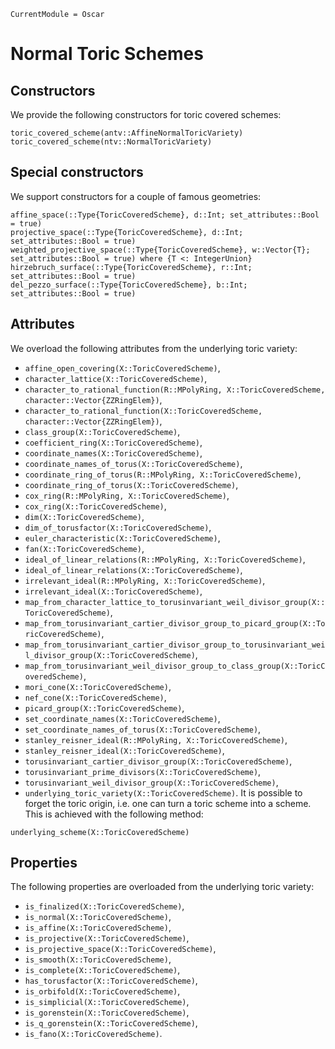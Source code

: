 ```@meta
CurrentModule = Oscar
```

# Normal Toric Schemes

## Constructors

We provide the following constructors for toric covered schemes:
```@docs
toric_covered_scheme(antv::AffineNormalToricVariety)
toric_covered_scheme(ntv::NormalToricVariety)
```

## Special constructors

We support constructors for a couple of famous geometries:
```@docs
affine_space(::Type{ToricCoveredScheme}, d::Int; set_attributes::Bool = true)
projective_space(::Type{ToricCoveredScheme}, d::Int; set_attributes::Bool = true)
weighted_projective_space(::Type{ToricCoveredScheme}, w::Vector{T}; set_attributes::Bool = true) where {T <: IntegerUnion}
hirzebruch_surface(::Type{ToricCoveredScheme}, r::Int; set_attributes::Bool = true)
del_pezzo_surface(::Type{ToricCoveredScheme}, b::Int; set_attributes::Bool = true)
```


## Attributes

We overload the following attributes from the underlying toric variety:
* ``affine_open_covering(X::ToricCoveredScheme)``,
* ``character_lattice(X::ToricCoveredScheme)``,
* ``character_to_rational_function(R::MPolyRing, X::ToricCoveredScheme, character::Vector{ZZRingElem})``,
* ``character_to_rational_function(X::ToricCoveredScheme, character::Vector{ZZRingElem})``,
* ``class_group(X::ToricCoveredScheme)``,
* ``coefficient_ring(X::ToricCoveredScheme)``,
* ``coordinate_names(X::ToricCoveredScheme)``,
* ``coordinate_names_of_torus(X::ToricCoveredScheme)``,
* ``coordinate_ring_of_torus(R::MPolyRing, X::ToricCoveredScheme)``,
* ``coordinate_ring_of_torus(X::ToricCoveredScheme)``,
* ``cox_ring(R::MPolyRing, X::ToricCoveredScheme)``,
* ``cox_ring(X::ToricCoveredScheme)``,
* ``dim(X::ToricCoveredScheme)``,
* ``dim_of_torusfactor(X::ToricCoveredScheme)``,
* ``euler_characteristic(X::ToricCoveredScheme)``,
* ``fan(X::ToricCoveredScheme)``,
* ``ideal_of_linear_relations(R::MPolyRing, X::ToricCoveredScheme)``,
* ``ideal_of_linear_relations(X::ToricCoveredScheme)``,
* ``irrelevant_ideal(R::MPolyRing, X::ToricCoveredScheme)``,
* ``irrelevant_ideal(X::ToricCoveredScheme)``,
* ``map_from_character_lattice_to_torusinvariant_weil_divisor_group(X::ToricCoveredScheme)``,
* ``map_from_torusinvariant_cartier_divisor_group_to_picard_group(X::ToricCoveredScheme)``,
* ``map_from_torusinvariant_cartier_divisor_group_to_torusinvariant_weil_divisor_group(X::ToricCoveredScheme)``,
* ``map_from_torusinvariant_weil_divisor_group_to_class_group(X::ToricCoveredScheme)``,
* ``mori_cone(X::ToricCoveredScheme)``,
* ``nef_cone(X::ToricCoveredScheme)``,
* ``picard_group(X::ToricCoveredScheme)``,
* ``set_coordinate_names(X::ToricCoveredScheme)``,
* ``set_coordinate_names_of_torus(X::ToricCoveredScheme)``,
* ``stanley_reisner_ideal(R::MPolyRing, X::ToricCoveredScheme)``,
* ``stanley_reisner_ideal(X::ToricCoveredScheme)``,
* ``torusinvariant_cartier_divisor_group(X::ToricCoveredScheme)``,
* ``torusinvariant_prime_divisors(X::ToricCoveredScheme)``,
* ``torusinvariant_weil_divisor_group(X::ToricCoveredScheme)``,
* ``underlying_toric_variety(X::ToricCoveredScheme)``.
It is possible to forget the toric origin, i.e. one can
turn a toric scheme into a scheme. This is achieved
with the following method:
```@docs
underlying_scheme(X::ToricCoveredScheme)
```


## Properties

The following properties are overloaded from the underlying toric variety:
* ``is_finalized(X::ToricCoveredScheme)``,
* ``is_normal(X::ToricCoveredScheme)``,
* ``is_affine(X::ToricCoveredScheme)``,
* ``is_projective(X::ToricCoveredScheme)``,
* ``is_projective_space(X::ToricCoveredScheme)``,
* ``is_smooth(X::ToricCoveredScheme)``,
* ``is_complete(X::ToricCoveredScheme)``,
* ``has_torusfactor(X::ToricCoveredScheme)``,
* ``is_orbifold(X::ToricCoveredScheme)``,
* ``is_simplicial(X::ToricCoveredScheme)``,
* ``is_gorenstein(X::ToricCoveredScheme)``,
* ``is_q_gorenstein(X::ToricCoveredScheme)``,
* ``is_fano(X::ToricCoveredScheme)``.
